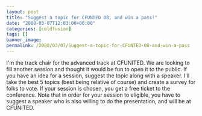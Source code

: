 ```yaml
---
layout: post
title: "Suggest a topic for CFUNTED 08, and win a pass!"
date: "2008-03-07T12:03:00+06:00"
categories: [coldfusion]
tags: []
banner_image: 
permalink: /2008/03/07/Suggest-a-topic-for-CFUNTED-08-and-win-a-pass
---
```


I'm the track chair for the advanced track at CFUNITED. We are looking to fill another session and thought it would be fun to open it to the public. If you have an idea for a session, suggest the topic along with a speaker. I'll take the best 5 topics (best being relative of course) and create a survey for folks to vote. If your session is chosen, you get a free ticket to the conference. Note that in order for your session to eligible, you have to suggest a speaker who is also willing to do the presentation, and will be at CFUNITED.